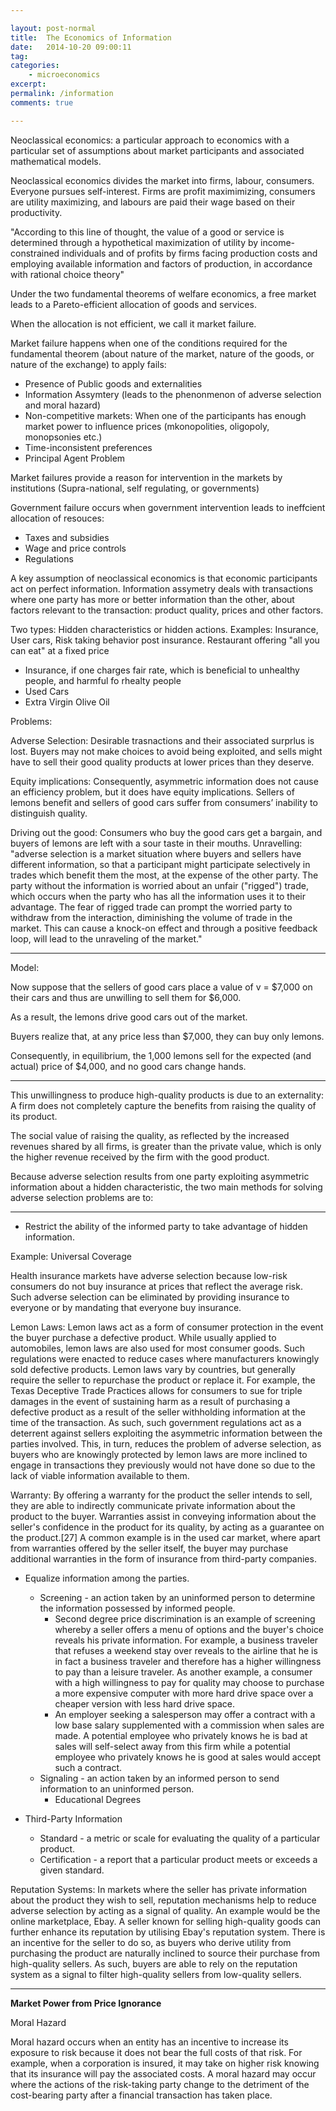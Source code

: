 ```yaml
---

layout: post-normal
title:  The Economics of Information
date:   2014-10-20 09:00:11
tag: 
categories: 
    - microeconomics
excerpt: 
permalink: /information
comments: true

---
```


Neoclassical economics: a particular approach to economics with a particular set of assumptions about market participants and associated mathematical models. 

Neoclassical economics divides the market into firms, labour, consumers. 
Everyone pursues self-interest. Firms are profit maximimizing, consumers are utility maximizing, and labours are paid their wage based on their productivity. 

"According to this line of thought, the value of a good or service is determined through a hypothetical maximization of utility by income-constrained individuals and of profits by firms facing production costs and employing available information and factors of production, in accordance with rational choice theory"

Under the two fundamental theorems of welfare economics, a free market leads to a Pareto-efficient allocation of goods and services.

When the allocation is not efficient, we call it market failure. 

Market failure happens when one of the conditions required for the fundamental theorem (about nature of the market, nature of the goods, or nature of the exchange) to apply fails:

- Presence of Public goods and externalities
- Information Assymtery (leads to the phenonmenon of adverse selection and moral hazard)
- Non-competitive markets: When one of the participants has enough market power to influence prices (mkonopolities, oligopoly, monopsonies etc.) 
- Time-inconsistent preferences
- Principal Agent Problem

Market failures provide a reason for intervention in the markets by institutions (Supra-national, self regulating, or governments)



Government failure occurs when government intervention leads to ineffcient allocation of resouces:

- Taxes and subsidies
- Wage and price controls
- Regulations

A key assumption of neoclassical economics is that economic participants act on perfect information. Information assymetry deals with transactions where one party has more or better information than the other, about factors relevant to the transaction: product quality, prices and other factors.

Two types: 
Hidden characteristics or hidden actions. Examples: Insurance, User cars, Risk taking behavior post insurance. Restaurant offering "all you can eat" at a fixed price 



- Insurance, if one charges fair rate, which is beneficial to unhealthy people, and harmful fo rhealty people
- Used Cars
- Extra Virgin Olive Oil

Problems: 

Adverse Selection: Desirable trasnactions and their associated surprlus is lost. Buyers may not make choices to avoid being exploited, and sells might have to sell their good quality products at lower prices than they deserve. 


Equity implications: Consequently, asymmetric information does not cause an efficiency problem, but it does have equity implications. Sellers of lemons benefit and sellers of good cars suffer from consumers’ inability to distinguish quality.

Driving out the good: Consumers who buy the good cars get a bargain,
and buyers of lemons are left with a sour taste in
their mouths.
Unravelling: "adverse selection is a market situation where buyers and sellers have different information, so that a participant might participate selectively in trades which benefit them the most, at the expense of the other party. The party without the information is worried about an unfair ("rigged") trade, which occurs when the party who has all the information uses it to their advantage. The fear of rigged trade can prompt the worried party to withdraw from the interaction, diminishing the volume of trade in the market. This can cause a knock-on effect and through a positive feedback loop, will lead to the unraveling of the market."

----

Model:

Now suppose that the sellers of good cars
place a value of v = $7,000 on their cars
and thus are unwilling to sell them for
$6,000.

As a result, the lemons drive good cars out of the
market.

Buyers realize that, at any price less than
$7,000, they can buy only lemons.

Consequently, in equilibrium, the 1,000 lemons
sell for the expected (and actual) price of
$4,000, and no good cars change hands.


-------


This unwillingness to produce high-quality
products is due to an externality: A firm
does not completely capture the benefits
from raising the quality of its product.

The social value of raising the quality, as
reflected by the increased revenues shared
by all firms, is greater than the private
value, which is only the higher revenue
received by the firm with the good product.


Because adverse selection results from one
party exploiting asymmetric information
about a hidden characteristic, the two main
methods for solving adverse selection
problems are to:

-----


* Restrict the ability of the informed party to
take advantage of hidden information.

Example:  Universal Coverage

Health insurance markets have adverse selection because low-risk consumers do not buy insurance at prices that reflect the average risk. Such adverse selection can be eliminated by providing insurance to everyone or by mandating that everyone buy insurance.

Lemon Laws:
Lemon laws act as a form of consumer protection in the event the buyer purchase a defective product. While usually applied to automobiles, lemon laws are also used for most consumer goods. Such regulations were enacted to reduce cases where manufacturers knowingly sold defective products. Lemon laws vary by countries, but generally require the seller to repurchase the product or replace it. For example, the Texas Deceptive Trade Practices allows for consumers to sue for triple damages in the event of sustaining harm as a result of purchasing a defective product as a result of the seller withholding information at the time of the transaction. As such, such government regulations act as a deterrent against sellers exploiting the asymmetric information between the parties involved. This, in turn, reduces the problem of adverse selection, as buyers who are knowingly protected by lemon laws are more inclined to engage in transactions they previously would not have done so due to the lack of viable information available to them.

Warranty: 
By offering a warranty for the product the seller intends to sell, they are able to indirectly communicate private information about the product to the buyer. Warranties assist in conveying information about the seller's confidence in the product for its quality, by acting as a guarantee on the product.[27] A common example is in the used car market, where apart from warranties offered by the seller itself, the buyer may purchase additional warranties in the form of insurance from third-party companies.

* Equalize information among the parties.
    * Screening - an action taken by an uninformed person to determine the information possessed by informed people.
        * Second degree price discrimination is an example of screening whereby a seller offers a menu of options and the buyer's choice reveals his private information. For example, a business traveler that refuses a weekend stay over reveals to the airline that he is in fact a business traveler and therefore has a higher willingness to pay than a leisure traveler. As another example, a consumer with a high willingness to pay for quality may choose to purchase a more expensive computer with more hard drive space over a cheaper version with less hard drive space.
        * An employer seeking a salesperson may offer a contract with a low base salary supplemented with a commission when sales are made. A potential employee who privately knows he is bad at sales will self-select away from this firm while a potential employee who privately knows he is good at sales would accept such a contract.
    * Signaling - an action taken by an informed person to send information to an uninformed person.
        - Educational Degrees



* Third-Party Information
    * Standard - a metric or scale for evaluating the quality of a particular product.
    * Certification - a report that a particular product meets or exceeds a given standard.

Reputation Systems:
In markets where the seller has private information about the product they wish to sell, reputation mechanisms help to reduce adverse selection by acting as a signal of quality. An example would be the online marketplace, Ebay. A seller known for selling high-quality goods can further enhance its reputation by utilising Ebay's reputation system. There is an incentive for the seller to do so, as buyers who derive utility from purchasing the product are naturally inclined to source their purchase from high-quality sellers. As such, buyers are able to rely on the reputation system as a signal to filter high-quality sellers from low-quality sellers.


-----------------

**Market Power from Price Ignorance**





Moral Hazard

Moral hazard occurs when an entity has an incentive to increase its exposure to risk because it does not bear the full costs of that risk. For example, when a corporation is insured, it may take on higher risk knowing that its insurance will pay the associated costs. A moral hazard may occur where the actions of the risk-taking party change to the detriment of the cost-bearing party after a financial transaction has taken place.
    
